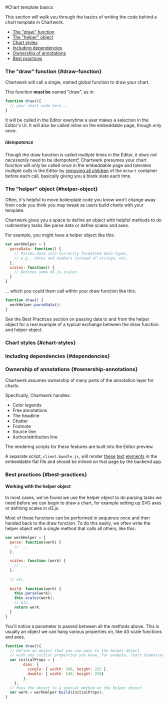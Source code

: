 #Chart template basics

This section will walk you through the basics of writing the code behind a chart template in Chartwerk.

- [The "draw" function](#draw-function)
- [The "helper" object](#helper-object)
- [Chart styles](#chart-styles)
- [Including dependencies](#dependencies)
- [Ownership of annotations](#ownership-annotations)
- [Best practices](#best-practices)

### The "draw" function {#draw-function}

Chartwerk will call a single, named global function to draw your chart.

This function **must be** named "draw", as in:

```javascript
function draw(){
  // your chart code here...
}
```

It will be called in the Editor everytime a user makes a selection in the Editor's UI. It will also be called inline on the embeddable page, though only once.


##### Idempotence

Though the draw function is called multiple times in the Editor, it _does not necessarily_ need to be idempotent[*](https://en.wikipedia.org/wiki/Idempotence#Computer_science_meaning). Chartwerk presumes your chart function will only be called once in the embeddable page and tolerates multiple calls in the Editor by [removing all children](https://github.com/DallasMorningNews/chartwerk-editor/blob/master/src/js/misc/api.js#L67-L74) of the `#chart` container before each call, basically giving you a blank slate each time.

### The "helper" object {#helper-object}

Often, it's helpful to move boilerplate code you know won't change away from code you think you may tweak as users build charts with your template.

Chartwerk gives you a space to define an object with helpful methods to do rudimentary tasks like parse data or define scales and axes.

For example, you might have a helper object like this: 

```javascript
var werkHelper = {
  parseData: function() {
    // Parses data into correctly formatted data types,
    // e.g., dates and numbers instead of strings, etc.
  },
  scales: function() {
    // Defines some d3.js scales
  }
}
```

... which you could them call within your draw function like this:

```javascript
function draw() {
  werkHelper.parseData();
}
```

See the Best Practices section on passing data to and from the helper object for a real example of a typical exchange between the draw function and helper object.




### Chart styles {#chart-styles}

### Including dependencies {#dependencies}


### Ownership of annotations {#ownership-annotations}

Chartwerk assumes ownership of many parts of the annotation layer for charts. 

 Specfically, Chartwerk handles:
- Color legends
- Free annotations
- The headline
- Chatter
- Footnote
- Source line
- Author/attribution line

The rendering scripts for these features are built into the Editor preview. 

A separate script, `client.bundle.js`, will render [these](https://github.com/DallasMorningNews/chartwerk-editor/blob/master/src/js/client/legend.js) [text](https://github.com/DallasMorningNews/chartwerk-editor/blob/master/src/js/client/annotations.js) [elements](https://github.com/DallasMorningNews/chartwerk-editor/blob/master/src/js/client/text.js) in the embeddable flat file and should be inlined on that page by the backend app. 

### Best practices {#best-practices}

#### Working with the helper object

In most cases, we've found we use the helper object to do parsing tasks we need before we can begin to draw a chart, for example setting up SVG axes or defining scales in d3.js.

Most of these functions can be performed in sequence once and then handed back to the draw function. To do this easily, we often write the helper object with a single method that calls all others, like this:

```javascript
var werkHelper = {
  parse: function(werk) {
    // ...
  },
  
  scales: function (werk) {
    // ...
  },
  
  // etc.
  
  build: function(werk) {
    this.parse(werk);
    this.scales(werk);
    // etc.
    return werk;
  }
}
```

You'll notice a parameter is passed between all the methods above. This is usually an object we can hang various properties on, like d3 scale functions and axes.

```javascript
function draw(){
  // Define an object that you can pass to the helper object
  // with any initial properties you know, for example, chart dimensions.
  var initialProps = {
        dims: {
          single: { width: 260, height: 225 },
          double: { width: 540, height: 250}
        },
    };
  // Pass the object to a special method on the helper object    
  var werk = werkHelper.build(initialProps);  
}
```


